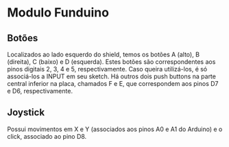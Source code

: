 # Modulo Funduino

## Botões

Localizados ao lado esquerdo do shield, temos os botões A (alto), B (direita), C (baixo) e D (esquerda). 
Estes botões são correspondentes aos pinos digitais 2, 3, 4 e 5, respectivamente. 
Caso queira utilizá-los, é só associá-los a INPUT em seu sketch. Há outros dois push 
buttons na parte central inferior na placa, chamados F e E, que correspondem aos pinos D7 e D6, respectivamente.

## Joystick 

Possui movimentos em X e Y  (associados aos pinos A0 e A1 do Arduino) e o click, associado ao pino D8.
